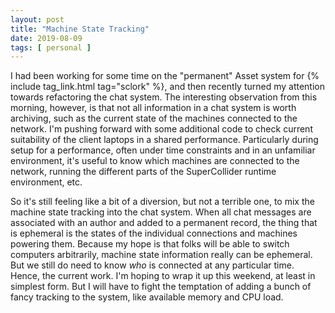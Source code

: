 ```yaml
---
layout: post
title: "Machine State Tracking"
date: 2019-08-09
tags: [ personal ]
---
```


I had been working for some time on the "permanent" Asset system for {% include tag_link.html tag="sclork" %}, and then
recently turned my attention towards refactoring the chat system. The interesting observation from this morning,
however, is that not all information in a chat system is worth archiving, such as the current state of the machines
connected to the network. I'm pushing forward with some additional code to check current suitability of the client
laptops in a shared performance. Particularly during setup for a performance, often under time constraints and in an
unfamiliar environment, it's useful to know which machines are connected to the network, running the different parts of
the SuperCollider runtime environment, etc.

So it's still feeling like a bit of a diversion, but not a terrible one, to mix the machine state tracking into the chat
system. When all chat messages are associated with an author and added to a permanent record, the thing that is
ephemeral is the states of the individual connections and machines powering them. Because my hope is that folks will be
able to switch computers arbitrarily, machine state information really can be ephemeral. But we still do need to know
*who* is connected at any particular time. Hence, the current work. I'm hoping to wrap it up this weekend, at least in
simplest form. But I will have to fight the temptation of adding a bunch of fancy tracking to the system, like available
memory and CPU load.

